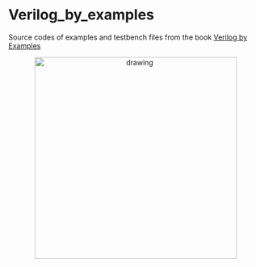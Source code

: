 # Verilog_by_examples
Source codes of examples and testbench files from the book [Verilog by Examples](https://www.amazon.com.br/Verilog-Example-Concise-Introduction-Design/dp/0983497303)


<p align="center">
<img src="https://user-images.githubusercontent.com/37759765/214725422-3bf67d0e-210a-4084-9c4b-02ec2a62fa0b.jpg" alt="drawing" width="400"/>
</p>
